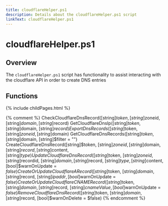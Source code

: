 ```yaml
---
title: cloudflareHelper.ps1
description: Details about the cloudflareHelper.ps1 script
linkText: cloudflareHelper.ps1
---
```


# cloudflareHelper.ps1

## Overview

The `cloudflareHelper.ps1` script has functionality to assist interacting with the cloudflare API in order to create DNS entries

## Functions

{% include childPages.html %}

{% comment %}
CheckCloudflareDnsRecord([string]$token, [string]$zoneid, [string]$domain, [string]$record)
GetCloudflareDnsIp([string]$token, [string]$domain, [string]$record)
ExportDnsRecords([string]$token, [string]$zoneid, [string]$domain)
GetCloudflareDnsRecords([string]$token, [string]$domain, [string]$filter = "")
CreateCloudflareDnsRecord([string]$token, [string]$zoneid, [string]$domain, [string]$record, [string]$content, [string]$type)
UpdateCloudflareDnsRecord([string]$token, [string]$zoneid, [string]$recordid, [string]$domain, [string]$record, [string]$type, [string]$content, [bool]$warnOnUpdate = $false)
CreateOrUpdateCloudflareARecord([string]$token, [string]$domain, [string]$record, [string]$ipaddr, [bool]$warnOnUpdate = $false)
CreateOrUpdateCloudflareCNAMERecord([string]$token, [string]$domain, [string]$record, [string]$cnameValue, [bool]$warnOnUpdate = $false)
RemoveCloudflareDnsRecord([string]$token, [string]$domain, [string]$record, [bool]$warnOnDelete = $false)
{% endcomment %}

